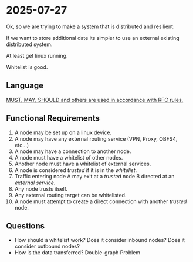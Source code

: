 # 2025-07-27

Ok, so we are trying to make a system that is distributed and resilient.

If we want to store additional date its simpler to use an external existing distributed system.

At least get linux running.

Whitelist is good.

## Language

[MUST, MAY, SHOULD and others are used in accordance with RFC rules.](https://datatracker.ietf.org/doc/html/rfc2119)

## Functional Requirements

1. A node may be set up on a linux device.
2. A node may have any external routing service (VPN, Proxy, OBFS4, etc...)
3. A node may have a connection to another node.
4. A node must have a whitelist of other nodes.
5. Another node must have a whitelist of external services.
5. A node is considered *trusted* if it is in the *whitelist*.
6. Traffic entering node A may exit at a *trusted* node B directed at an *external service*.
7. Any node trusts itself.
8. Any external routing target can be whitelisted.
9. A node must attempt to create a direct connection with another *trusted* node.

## Questions

- How should a whitelist work? Does it consider inbound nodes? Does it consider outbound nodes?
- How is the data transferred? Double-graph Problem
